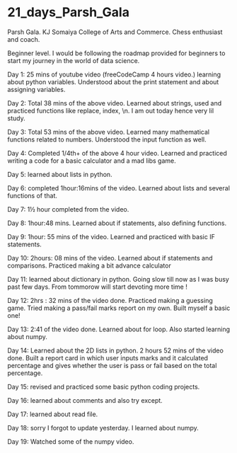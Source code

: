 # 21_days_Parsh_Gala

Parsh Gala.
 KJ Somaiya College of Arts and Commerce.
Chess enthusiast and coach.

Beginner level. I would be following the roadmap provided for beginners to start my journey in the world of data science.

Day 1: 25 mins of youtube video (freeCodeCamp 4 hours video.) learning about python variables. Understood about the print statement and about assigning variables.


Day 2: Total 38 mins of the above video. Learned about strings, used and practiced functions like replace, index, \n. I am out today hence very lil study.


Day 3: Total 53 mins of the above video. Learned many mathematical functions related to numbers. Understood the input function as well.


Day 4: Completed 1/4th+ of the above 4 hour video. Learned and practiced writing a code for a basic calculator and a mad libs game.


Day 5: learned about lists in python.


Day 6: completed 1hour:16mins of the video. Learned about lists and several functions of that.


Day 7: 1½ hour completed from the video.


Day 8: 1hour:48 mins. Learned about if statements, also defining functions.


Day 9: 1hour: 55 mins of the video. Learned and practiced with basic IF statements.


Day 10: 2hours: 08 mins of the video. Learned about if statements and comparisons. Practiced making a bit advance calculator


Day 11: learned about dictionary in python. Going slow till now as I was busy past few days. From tommorow will start devoting more time !


Day 12: 2hrs : 32 mins of the video done. Practiced making a guessing game. Tried making a pass/fail marks report on my own. Built myself a basic one!


Day 13: 2:41 of the video done. Learned about for loop. Also started learning about numpy.


Day 14: Learned about the 2D lists in python. 2 hours 52 mins of the video done. Built a report card in which user inputs marks and it calculated percentage and gives whether the user is pass or fail based on the total percentage.


Day 15: revised and practiced some basic python coding projects.


Day 16: learned about comments and also try except.


Day 17: learned about read file.


Day 18: sorry I forgot to update yesterday. I learned about numpy.


Day 19: Watched some of the numpy video.
